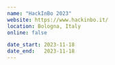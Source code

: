 ```yaml
---
name: "HackInBo 2023"
website: https://www.hackinbo.it/
location: Bologna, Italy
online: false

date_start: 2023-11-18
date_end:   2023-11-18
---
```

